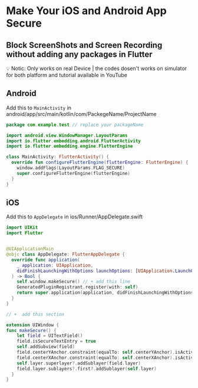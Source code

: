 # Make Your iOS and Android App Secure

## Block ScreenShots and Screen Recording without adding any packages in Flutter

:bulb: Notic: Only works on real Device | the codes dosen't works on simulator for both platform and tutorial available in YouTube




## Android

Add this to `MainActivity` in android/app/src/main/kotlin/com/PackegeName/ProjectName

```kotlin
package com.example.test // replace your packageName

import android.view.WindowManager.LayoutParams
import io.flutter.embedding.android.FlutterActivity
import io.flutter.embedding.engine.FlutterEngine

class MainActivity: FlutterActivity() {
  override fun configureFlutterEngine(flutterEngine: FlutterEngine) {
    window.addFlags(LayoutParams.FLAG_SECURE)
    super.configureFlutterEngine(flutterEngine)
  }
}
```



## iOS

Add this to `AppDelegate` in ios/Runner/AppDelegate.swift

```Swift
import UIKit
import Flutter


@UIApplicationMain
@objc class AppDelegate: FlutterAppDelegate {
  override func application(
    _ application: UIApplication,
    didFinishLaunchingWithOptions launchOptions: [UIApplication.LaunchOptionsKey: Any]?
  ) -> Bool {
    self.window.makeSecure() // + add this line
    GeneratedPluginRegistrant.register(with: self)
    return super.application(application, didFinishLaunchingWithOptions: launchOptions)
  }
}

// +  add this section

extension UIWindow {
func makeSecure() {
    let field = UITextField()
    field.isSecureTextEntry = true
    self.addSubview(field)
    field.centerYAnchor.constraint(equalTo: self.centerYAnchor).isActive = true
    field.centerXAnchor.constraint(equalTo: self.centerXAnchor).isActive = true
    self.layer.superlayer?.addSublayer(field.layer)
    field.layer.sublayers?.first?.addSublayer(self.layer)
  }
}
```
